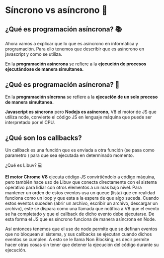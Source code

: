 # Síncrono vs asíncrono 🌟

## ¿Qué es programación asíncrona? 📚

Ahora vamos a explicar que lo que es asíncrono en informática y programación. Para ello tenemos que describir que es asíncrono en javascript y como se utiliza.

En la **programación asíncrona** se refiere a la **ejecución de procesos ejecutándose de manera simultanea.**

## ¿Qué es programación asíncrona? 📗

En la **programación síncrona** se refiere a la **ejecución de un solo proceso de manera simultanea.**

**Javascript es síncrono** pero **Nodejs es asíncrono**, V8 el motor de JS que utiliza node, convierte el código JS en lenguaje máquina que puede ser interpretado por el CPU.

## ¿Qué son los callbacks?

Un callback es una función que es enviada a otra función (se pasa como parametro ) para que sea ejecutada en determinado momento.

¿Qué es Libuv? 💻

**El motor Chrome V8** ejecuta código JS convirtiéndolo a código máquina, pero también hace uso de Libuv que conecta directamente con el sistema operativo para lidiar con otros elementos a un mas bajo nivel. Para mantener un orden de estos eventos usa un queue (lista) que en realidad funciona como un loop y que esta a la espera de que algo suceda. Cuando estos eventos suceden (abrir un archivo, escribir un archivo, descargar un archivo), este se dispara como una llamada que notifica a V8 que el evento se ha completado y que el callback de dicho evento debe ejecutarse. De esta forma el JS que es síncrono funciona de manera asíncrona en Node.

Así entonces tenemos que el uso de node permite que se definan eventos que no bloquean al sistema, y sus callbacks se ejecutan cuando dichos eventos se cumplen. A esto se le llama Non Blocking, es decir permite hacer otras cosas sin tener que detener la ejecución del código durante su ejecución.
